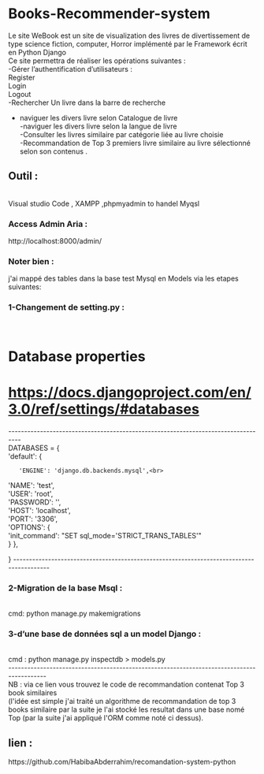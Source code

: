 # Books-Recommender-system
Le site WeBook est un site de visualization des livres de divertissement de type science fiction, computer, Horror implémenté par le Framework écrit en Python Django <br>
Ce site permettra de réaliser les opérations suivantes :<br>
-Gérer l’authentification d’utilisateurs :<br>
Register<br>
Login<br>
Logout<br>
-Rechercher Un livre dans la barre de recherche<br>
- naviguer les divers livre selon Catalogue de livre<br>
-naviguer les divers livre selon la langue de livre<br>
-Consulter les livres similaire par catégorie liée au livre choisie<br>
-Recommandation de Top 3 premiers livre similaire au livre sélectionné selon son contenus .<br>

<h2>Outil :</h2><br>
Visual studio Code , XAMPP ,phpmyadmin to handel Myqsl <br>

<h3>Access Admin Aria : </h3> http://localhost:8000/admin/<br>
<h3>Noter bien :</h3> j'ai mappé des tables dans la base test Mysql en Models via les etapes suivantes:<br>

<h3>1-Changement de setting.py :</h3><br>

# Database properties<br>
# https://docs.djangoproject.com/en/3.0/ref/settings/#databases<br>
----------------------------------------------------------------------------------<br>
DATABASES = {<br>
    'default': {<br>
       
       'ENGINE': 'django.db.backends.mysql',<br>
'NAME': 'test',<br>
'USER': 'root',<br>
'PASSWORD': '',<br>
'HOST': 'localhost',<br>
'PORT': '3306',<br>
'OPTIONS': {<br>
'init_command': "SET sql_mode='STRICT_TRANS_TABLES'"<br>
}
    },<br>
   
    
}
-----------------------------------------------------------------------------------------<br>
<h3>2-Migration de la base Msql :</h3><br>
cmd: python manage.py makemigrations<br>
<h3>3-d’une base de données sql a un model Django :</h3><br>
cmd : python manage.py inspectdb > models.py<br>
------------------------------------------------------------------------------------------<br>
NB : via ce lien vous trouvez le code de recommandation contenat Top 3 book similaires <br>
(l'idée est simple j'ai traité un algorithme de recommandation de top 3 books similaire par la suite je l'ai stocké les resultat dans une base nomé Top (par la suite j'ai 
appliqué l'ORM comme noté ci dessus).<br>
<h2>lien :</h2> https://github.com/HabibaAbderrahim/recomandation-system-python
